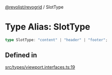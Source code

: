 [@revolist/revogrid](README.md) / SlotType

# Type Alias: SlotType

```ts
type SlotType: "content" | "header" | "footer";
```

## Defined in

[src/types/viewport.interfaces.ts:19](https://github.com/revolist/revogrid/blob/69db770b4dd0e83354c8d987e03567beaf944291/src/types/viewport.interfaces.ts#L19)
